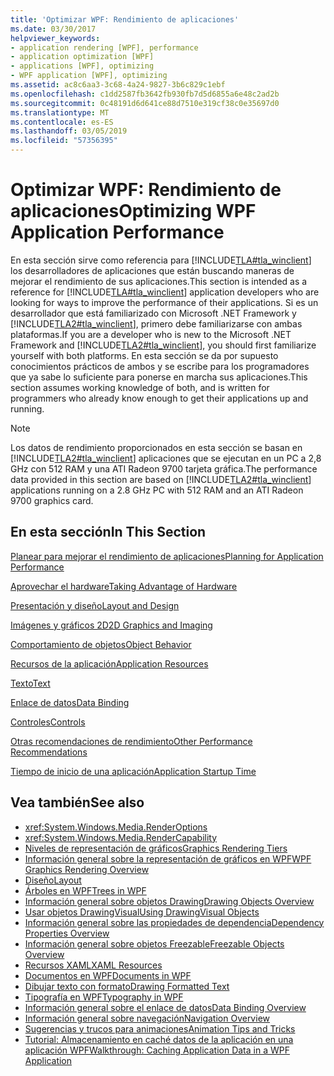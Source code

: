 ```yaml
---
title: 'Optimizar WPF: Rendimiento de aplicaciones'
ms.date: 03/30/2017
helpviewer_keywords:
- application rendering [WPF], performance
- application optimization [WPF]
- applications [WPF], optimizing
- WPF application [WPF], optimizing
ms.assetid: ac8c6aa3-3c68-4a24-9827-3b6c829c1ebf
ms.openlocfilehash: c1dd2587fb3642fb930fb7d5d6855a6e48c2ad2b
ms.sourcegitcommit: 0c48191d6d641ce88d7510e319cf38c0e35697d0
ms.translationtype: MT
ms.contentlocale: es-ES
ms.lasthandoff: 03/05/2019
ms.locfileid: "57356395"
---
```

# <a name="optimizing-wpf-application-performance"></a><span data-ttu-id="fc37c-102">Optimizar WPF: Rendimiento de aplicaciones</span><span class="sxs-lookup"><span data-stu-id="fc37c-102">Optimizing WPF Application Performance</span></span>
<span data-ttu-id="fc37c-103">En esta sección sirve como referencia para [!INCLUDE[TLA#tla_winclient](../../../../includes/tlasharptla-winclient-md.md)] los desarrolladores de aplicaciones que están buscando maneras de mejorar el rendimiento de sus aplicaciones.</span><span class="sxs-lookup"><span data-stu-id="fc37c-103">This section is intended as a reference for [!INCLUDE[TLA#tla_winclient](../../../../includes/tlasharptla-winclient-md.md)] application developers who are looking for ways to improve the performance of their applications.</span></span> <span data-ttu-id="fc37c-104">Si es un desarrollador que está familiarizado con Microsoft .NET Framework y [!INCLUDE[TLA2#tla_winclient](../../../../includes/tla2sharptla-winclient-md.md)], primero debe familiarizarse con ambas plataformas.</span><span class="sxs-lookup"><span data-stu-id="fc37c-104">If you are a developer who is new to the Microsoft .NET Framework and [!INCLUDE[TLA2#tla_winclient](../../../../includes/tla2sharptla-winclient-md.md)], you should first familiarize yourself with both platforms.</span></span> <span data-ttu-id="fc37c-105">En esta sección se da por supuesto conocimientos prácticos de ambos y se escribe para los programadores que ya sabe lo suficiente para ponerse en marcha sus aplicaciones.</span><span class="sxs-lookup"><span data-stu-id="fc37c-105">This section assumes working knowledge of both, and is written for programmers who already know enough to get their applications up and running.</span></span>  
  
> [!NOTE]
>  <span data-ttu-id="fc37c-106">Los datos de rendimiento proporcionados en esta sección se basan en [!INCLUDE[TLA2#tla_winclient](../../../../includes/tla2sharptla-winclient-md.md)] aplicaciones que se ejecutan en un PC a 2,8 GHz con 512 RAM y una ATI Radeon 9700 tarjeta gráfica.</span><span class="sxs-lookup"><span data-stu-id="fc37c-106">The performance data provided in this section are based on [!INCLUDE[TLA2#tla_winclient](../../../../includes/tla2sharptla-winclient-md.md)] applications running on a 2.8 GHz PC with 512 RAM and an ATI Radeon 9700 graphics card.</span></span>  
  
## <a name="in-this-section"></a><span data-ttu-id="fc37c-107">En esta sección</span><span class="sxs-lookup"><span data-stu-id="fc37c-107">In This Section</span></span>  
 [<span data-ttu-id="fc37c-108">Planear para mejorar el rendimiento de aplicaciones</span><span class="sxs-lookup"><span data-stu-id="fc37c-108">Planning for Application Performance</span></span>](planning-for-application-performance.md)  
  
 [<span data-ttu-id="fc37c-109">Aprovechar el hardware</span><span class="sxs-lookup"><span data-stu-id="fc37c-109">Taking Advantage of Hardware</span></span>](optimizing-performance-taking-advantage-of-hardware.md)  
  
 [<span data-ttu-id="fc37c-110">Presentación y diseño</span><span class="sxs-lookup"><span data-stu-id="fc37c-110">Layout and Design</span></span>](optimizing-performance-layout-and-design.md)  
  
 [<span data-ttu-id="fc37c-111">Imágenes y gráficos 2D</span><span class="sxs-lookup"><span data-stu-id="fc37c-111">2D Graphics and Imaging</span></span>](optimizing-performance-2d-graphics-and-imaging.md)  
  
 [<span data-ttu-id="fc37c-112">Comportamiento de objetos</span><span class="sxs-lookup"><span data-stu-id="fc37c-112">Object Behavior</span></span>](optimizing-performance-object-behavior.md)  
  
 [<span data-ttu-id="fc37c-113">Recursos de la aplicación</span><span class="sxs-lookup"><span data-stu-id="fc37c-113">Application Resources</span></span>](optimizing-performance-application-resources.md)  
  
 [<span data-ttu-id="fc37c-114">Texto</span><span class="sxs-lookup"><span data-stu-id="fc37c-114">Text</span></span>](optimizing-performance-text.md)  
  
 [<span data-ttu-id="fc37c-115">Enlace de datos</span><span class="sxs-lookup"><span data-stu-id="fc37c-115">Data Binding</span></span>](optimizing-performance-data-binding.md)  
  
 [<span data-ttu-id="fc37c-116">Controles</span><span class="sxs-lookup"><span data-stu-id="fc37c-116">Controls</span></span>](optimizing-performance-controls.md)  
  
 [<span data-ttu-id="fc37c-117">Otras recomendaciones de rendimiento</span><span class="sxs-lookup"><span data-stu-id="fc37c-117">Other Performance Recommendations</span></span>](optimizing-performance-other-recommendations.md)  
  
 [<span data-ttu-id="fc37c-118">Tiempo de inicio de una aplicación</span><span class="sxs-lookup"><span data-stu-id="fc37c-118">Application Startup Time</span></span>](application-startup-time.md)  
  
## <a name="see-also"></a><span data-ttu-id="fc37c-119">Vea también</span><span class="sxs-lookup"><span data-stu-id="fc37c-119">See also</span></span>
- <xref:System.Windows.Media.RenderOptions>
- <xref:System.Windows.Media.RenderCapability>
- [<span data-ttu-id="fc37c-120">Niveles de representación de gráficos</span><span class="sxs-lookup"><span data-stu-id="fc37c-120">Graphics Rendering Tiers</span></span>](graphics-rendering-tiers.md)
- [<span data-ttu-id="fc37c-121">Información general sobre la representación de gráficos en WPF</span><span class="sxs-lookup"><span data-stu-id="fc37c-121">WPF Graphics Rendering Overview</span></span>](../graphics-multimedia/wpf-graphics-rendering-overview.md)
- [<span data-ttu-id="fc37c-122">Diseño</span><span class="sxs-lookup"><span data-stu-id="fc37c-122">Layout</span></span>](layout.md)
- [<span data-ttu-id="fc37c-123">Árboles en WPF</span><span class="sxs-lookup"><span data-stu-id="fc37c-123">Trees in WPF</span></span>](trees-in-wpf.md)
- [<span data-ttu-id="fc37c-124">Información general sobre objetos Drawing</span><span class="sxs-lookup"><span data-stu-id="fc37c-124">Drawing Objects Overview</span></span>](../graphics-multimedia/drawing-objects-overview.md)
- [<span data-ttu-id="fc37c-125">Usar objetos DrawingVisual</span><span class="sxs-lookup"><span data-stu-id="fc37c-125">Using DrawingVisual Objects</span></span>](../graphics-multimedia/using-drawingvisual-objects.md)
- [<span data-ttu-id="fc37c-126">Información general sobre las propiedades de dependencia</span><span class="sxs-lookup"><span data-stu-id="fc37c-126">Dependency Properties Overview</span></span>](dependency-properties-overview.md)
- [<span data-ttu-id="fc37c-127">Información general sobre objetos Freezable</span><span class="sxs-lookup"><span data-stu-id="fc37c-127">Freezable Objects Overview</span></span>](freezable-objects-overview.md)
- [<span data-ttu-id="fc37c-128">Recursos XAML</span><span class="sxs-lookup"><span data-stu-id="fc37c-128">XAML Resources</span></span>](xaml-resources.md)
- [<span data-ttu-id="fc37c-129">Documentos en WPF</span><span class="sxs-lookup"><span data-stu-id="fc37c-129">Documents in WPF</span></span>](documents-in-wpf.md)
- [<span data-ttu-id="fc37c-130">Dibujar texto con formato</span><span class="sxs-lookup"><span data-stu-id="fc37c-130">Drawing Formatted Text</span></span>](drawing-formatted-text.md)
- [<span data-ttu-id="fc37c-131">Tipografía en WPF</span><span class="sxs-lookup"><span data-stu-id="fc37c-131">Typography in WPF</span></span>](typography-in-wpf.md)
- [<span data-ttu-id="fc37c-132">Información general sobre el enlace de datos</span><span class="sxs-lookup"><span data-stu-id="fc37c-132">Data Binding Overview</span></span>](../data/data-binding-overview.md)
- [<span data-ttu-id="fc37c-133">Información general sobre navegación</span><span class="sxs-lookup"><span data-stu-id="fc37c-133">Navigation Overview</span></span>](../app-development/navigation-overview.md)
- [<span data-ttu-id="fc37c-134">Sugerencias y trucos para animaciones</span><span class="sxs-lookup"><span data-stu-id="fc37c-134">Animation Tips and Tricks</span></span>](../graphics-multimedia/animation-tips-and-tricks.md)
- [<span data-ttu-id="fc37c-135">Tutorial: Almacenamiento en caché datos de la aplicación en una aplicación WPF</span><span class="sxs-lookup"><span data-stu-id="fc37c-135">Walkthrough: Caching Application Data in a WPF Application</span></span>](walkthrough-caching-application-data-in-a-wpf-application.md)
